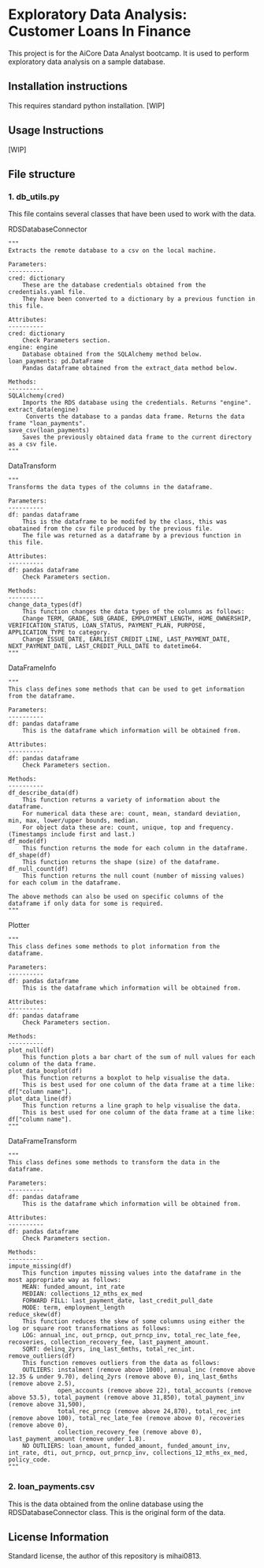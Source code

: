 # Exploratory Data Analysis: Customer Loans In Finance
This project is for the AiCore Data Analyst bootcamp. It is used to perform exploratory data analysis on a sample database.

## Installation instructions
This requires standard python installation. [WIP]

## Usage Instructions
[WIP]

## File structure
### 1. db_utils.py
This file contains several classes that have been used to work with the data.

RDSDatabaseConnector

    """
    Extracts the remote database to a csv on the local machine.

    Parameters:
    ----------
    cred: dictionary
        These are the database credentials obtained from the credentials.yaml file.
        They have been converted to a dictionary by a previous function in this file.

    Attributes:
    ----------
    cred: dictionary
        Check Parameters section.
    engine: engine
        Database obtained from the SQLAlchemy method below.
    loan_payments: pd.DataFrame
        Pandas dataframe obtained from the extract_data method below.

    Methods:
    ----------
    SQLAlchemy(cred)
        Imports the RDS database using the credentials. Returns "engine".
    extract_data(engine)
         Converts the database to a pandas data frame. Returns the data frame "loan_payments".
    save_csv(loan_payments)
        Saves the previously obtained data frame to the current directory as a csv file.
    """

DataTransform

    """
    Transforms the data types of the columns in the dataframe.

    Parameters:
    ----------
    df: pandas dataframe
        This is the dataframe to be modifed by the class, this was obatained from the csv file produced by the previous file.
        The file was returned as a dataframe by a previous function in this file.

    Attributes:
    ----------
    df: pandas dataframe
        Check Parameters section.

    Methods:
    ----------
    change_data_types(df)
        This function changes the data types of the columns as follows:
        Change TERM, GRADE, SUB_GRADE, EMPLOYMENT_LENGTH, HOME_OWNERSHIP, VERIFICATION_STATUS, LOAN_STATUS, PAYMENT_PLAN, PURPOSE, APPLICATION_TYPE to category.
        Change ISSUE_DATE, EARLIEST_CREDIT_LINE, LAST_PAYMENT_DATE, NEXT_PAYMENT_DATE, LAST_CREDIT_PULL_DATE to datetime64.
    """

DataFrameInfo

    """
    This class defines some methods that can be used to get information from the dataframe.

    Parameters:
    ----------
    df: pandas dataframe
        This is the dataframe which information will be obtained from.

    Attributes:
    ----------
    df: pandas dataframe
        Check Parameters section.

    Methods:
    ----------
    df_describe_data(df)
        This function returns a variety of information about the dataframe.
        For numerical data these are: count, mean, standard deviation, min, max, lower/upper bounds, median.
        For object data these are: count, unique, top and frequency. (Timestamps include first and last.)
    df_mode(df)
        This function returns the mode for each column in the dataframe.
    df_shape(df)
        This function returns the shape (size) of the dataframe.
    df_null_count(df)
        This function returns the null count (number of missing values) for each colum in the dataframe.

    The above methods can also be used on specific columns of the dataframe if only data for some is required.
    """

Plotter

    """
    This class defines some methods to plot information from the dataframe.

    Parameters:
    ----------
    df: pandas dataframe
        This is the dataframe which information will be obtained from.

    Attributes:
    ----------
    df: pandas dataframe
        Check Parameters section.

    Methods:
    ----------
    plot_null(df)
        This function plots a bar chart of the sum of null values for each column of the data frame.
    plot_data_boxplot(df)
        This function returns a boxplot to help visualise the data.
        This is best used for one column of the data frame at a time like: df["column name"].
    plot_data_line(df)
        This function returns a line graph to help visualise the data.
        This is best used for one column of the data frame at a time like: df["column name"].
    """

DataFrameTransform

    """
    This class defines some methods to transform the data in the dataframe.

    Parameters:
    ----------
    df: pandas dataframe
        This is the dataframe which information will be obtained from.

    Attributes:
    ----------
    df: pandas dataframe
        Check Parameters section.

    Methods:
    ----------
    impute_missing(df)
        This function imputes missing values into the dataframe in the most appropriate way as follows:
        MEAN: funded_amount, int_rate
        MEDIAN: collections_12_mths_ex_med
        FORWARD FILL: last_payment_date, last_credit_pull_date
        MODE: term, employment_length
    reduce_skew(df)
        This function reduces the skew of some columns using either the log or square root transformations as follows:
        LOG: annual_inc, out_prncp, out_prncp_inv, total_rec_late_fee, recoveries, collection_recovery_fee, last_payment_amount.
        SQRT: delinq_2yrs, inq_last_6mths, total_rec_int.
    remove_outliers(df)
        This function removes outliers from the data as follows:
        OUTLIERS: instalment (remove above 1000), annual_inc (remove above 12.35 & under 9.70), delinq_2yrs (remove above 0), inq_last_6mths (remove above 2.5),
                  open_accounts (remove above 22), total_accounts (remove above 53.5), total_payment (remove above 31,850), total_payment_inv (remove above 31,500),
                  total_rec_prncp (remove above 24,870), total_rec_int (remove above 100), total_rec_late_fee (remove above 0), recoveries (remove above 0),
                  collection_recovery_fee (remove above 0), last_payment_amount (remove under 1.8).
        NO OUTLIERS: loan_amount, funded_amount, funded_amount_inv, int_rate, dti, out_prncp, out_prncp_inv, collections_12_mths_ex_med, policy_code.
    """

### 2. loan_payments.csv

This is the data obtained from the online database using the RDSDatabaseConnector class. This is the original form of the data.

## License Information
Standard license, the author of this repository is mihai0813.
